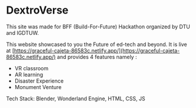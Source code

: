 # DextroVerse
This site was made for BFF (Build-For-Future) Hackathon organized by DTU and IGDTUW. 

This website showcased to you the Future of ed-tech and beyond. It is live at [https://graceful-cajeta-86583c.netlify.app/](https://graceful-cajeta-86583c.netlify.app/) and provides 4 features namely :

* VR classroom
* AR learning
* Disaster Experience
* Monument Venture
   

Tech Stack: Blender, Wonderland Engine, HTML, CSS, JS

